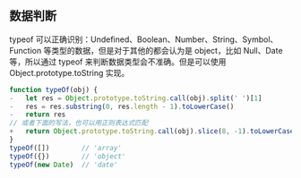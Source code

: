 ## 数据判断

typeof 可以正确识别：Undefined、Boolean、Number、String、Symbol、Function 等类型的数据，但是对于其他的都会认为是 object，比如 Null、Date 等，所以通过 typeof 来判断数据类型会不准确。但是可以使用 Object.prototype.toString 实现。

```javascript
function typeOf(obj) {
-   let res = Object.prototype.toString.call(obj).split(' ')[1]
-   res = res.substring(0, res.length - 1).toLowerCase()
-   return res
// 或者下面的写法，也可以用正则表达式匹配
+   return Object.prototype.toString.call(obj).slice(8, -1).toLowerCase()
}
typeOf([])        // 'array'
typeOf({})        // 'object'
typeOf(new Date)  // 'date'
```
